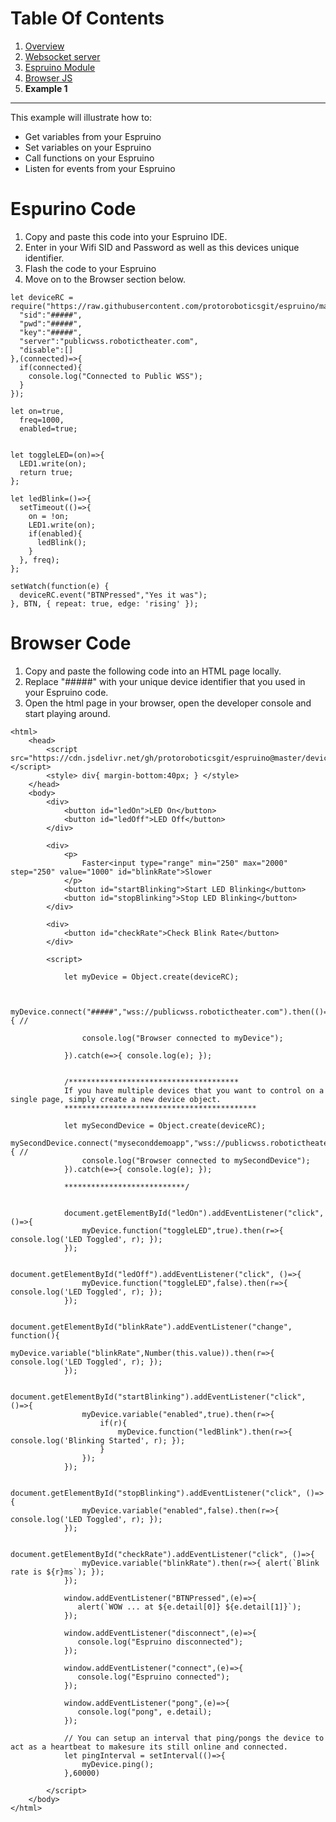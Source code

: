 # Table Of Contents
 1. [Overview](https://github.com/protoroboticsgit/espruino/blob/master/devicerc/readme.md)
 2. [Websocket server](https://github.com/protoroboticsgit/espruino/blob/master/devicerc/readme_server.md)
 3. [Espruino Module](https://github.com/protoroboticsgit/espruino/blob/master/devicerc/readme_espruino.md)
 4. [Browser JS](https://github.com/protoroboticsgit/espruino/blob/master/devicerc/readme_browser.md)
 5. **Example 1**
----------------------------------------------

This example will illustrate how to:

 - Get variables from your Espruino
 - Set variables on your Espruino
 - Call functions on your Espruino
 - Listen for events from your Espruino


# Espurino Code

 1. Copy and paste this code into your Espruino IDE.
 2. Enter in your Wifi SID and Password as well as this devices unique identifier.
 3. Flash the code to your Espruino
 4. Move on to the Browser section below. 

```
let deviceRC = require("https://raw.githubusercontent.com/protoroboticsgit/espruino/master/devicerc/src/device/devicerc.js").connect({
  "sid":"#####",
  "pwd":"#####",
  "key":"#####",
  "server":"publicwss.robotictheater.com",
  "disable":[]
},(connected)=>{
  if(connected){
    console.log("Connected to Public WSS");
  }
});

let on=true,
  freq=1000,
  enabled=true;


let toggleLED=(on)=>{
  LED1.write(on);
  return true;
};
    
let ledBlink=()=>{
  setTimeout(()=>{
    on = !on;
    LED1.write(on);
    if(enabled){
      ledBlink();
    }
  }, freq);
};

setWatch(function(e) {
  deviceRC.event("BTNPressed","Yes it was");
}, BTN, { repeat: true, edge: 'rising' });

```

# Browser Code

 1. Copy and paste the following code into an HTML page locally.
 2. Replace "#####" with your unique device identifier that you used in your Espruino code.
 3. Open the html page in your browser, open the developer console and start playing around. 

```
<html>
    <head>
        <script src="https://cdn.jsdelivr.net/gh/protoroboticsgit/espruino@master/devicerc/src/browser/devicerc.min.js"></script>
        <style> div{ margin-bottom:40px; } </style>
    </head>
    <body>
        <div>
            <button id="ledOn">LED On</button>
            <button id="ledOff">LED Off</button>
        </div>
        
        <div>
            <p>
                Faster<input type="range" min="250" max="2000" step="250" value="1000" id="blinkRate">Slower
            </p>
            <button id="startBlinking">Start LED Blinking</button>
            <button id="stopBlinking">Stop LED Blinking</button>
        </div>

        <div>
            <button id="checkRate">Check Blink Rate</button>
        </div>
        
        <script>
            
            let myDevice = Object.create(deviceRC);
            

            myDevice.connect("#####","wss://publicwss.robotictheater.com").then(()=>{ //

                console.log("Browser connected to myDevice");

            }).catch(e=>{ console.log(e); });

           
            /**************************************
            If you have multiple devices that you want to control on a single page, simply create a new device object.
            *******************************************

            let mySecondDevice = Object.create(deviceRC);
            mySecondDevice.connect("myseconddemoapp","wss://publicwss.robotictheater.com").then(()=>{ //
                console.log("Browser connected to mySecondDevice");
            }).catch(e=>{ console.log(e); });

            ***************************/

           
            document.getElementById("ledOn").addEventListener("click", ()=>{
                myDevice.function("toggleLED",true).then(r=>{ console.log('LED Toggled', r); });
            });

            document.getElementById("ledOff").addEventListener("click", ()=>{
                myDevice.function("toggleLED",false).then(r=>{ console.log('LED Toggled', r); });
            });

            document.getElementById("blinkRate").addEventListener("change", function(){
                myDevice.variable("blinkRate",Number(this.value)).then(r=>{ console.log('LED Toggled', r); });
            });

            document.getElementById("startBlinking").addEventListener("click", ()=>{                
                myDevice.variable("enabled",true).then(r=>{
                    if(r){
                        myDevice.function("ledBlink").then(r=>{ console.log('Blinking Started', r); });
                    }
                });
            });

            document.getElementById("stopBlinking").addEventListener("click", ()=>{                
                myDevice.variable("enabled",false).then(r=>{ console.log('LED Toggled', r); });
            });

            document.getElementById("checkRate").addEventListener("click", ()=>{                
                myDevice.variable("blinkRate").then(r=>{ alert(`Blink rate is ${r}ms`); });
            });

            window.addEventListener("BTNPressed",(e)=>{
               alert(`WOW ... at ${e.detail[0]} ${e.detail[1]}`);
            });

            window.addEventListener("disconnect",(e)=>{
               console.log("Espruino disconnected");
            });

            window.addEventListener("connect",(e)=>{
               console.log("Espruino connected");
            });

            window.addEventListener("pong",(e)=>{
               console.log("pong", e.detail);
            });

            // You can setup an interval that ping/pongs the device to act as a heartbeat to makesure its still online and connected.
            let pingInterval = setInterval(()=>{
                myDevice.ping();
            },60000)

        </script>
    </body>
</html>

```
